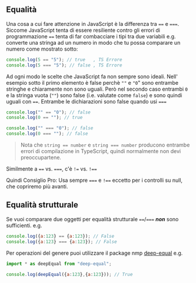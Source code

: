 ## Equalità

Una cosa a cui fare attenzione in JavaScript è la differenza tra `==` e `===`. Siccome JavaScript tenta di
essere resiliente contro gli errori di programmazione `==` tenta di far combacciare i tipi tra due variabili
e.g. converte una stringa ad un numero in modo che tu possa comparare un numero come mostrato sotto:

```js
console.log(5 == "5"); // true   , TS Errore
console.log(5 === "5"); // false , TS Errore
```

Ad ogni modo le scelte che JavaScript fa non sempre sono ideali. Nell' esempio sotto il primo elemento è false
perchè `""` e `"0`" sono entrambe stringhe e chiaramente non sono uguali. Però nel secondo caso entrambi `0` e la stringa
vuota (`""`) sono false (i.e. valutate come `false`) e sono quindi uguali con `==`. Entrambe le dichiarazioni
sono false quando usi `===`

```js
console.log("" == "0"); // false
console.log(0 == ""); // true

console.log("" === "0"); // false
console.log(0 === ""); // false
```

> Nota che `string == number` e `string === number` producono entrambe errori di compilazione in TypeScript, quindi normalmente non devi preoccupartene.

Similmente a `==` vs. `===`, c'è `!=` vs. `!==`


Quindi Consiglio Pro: Usa sempre `===` e `!==` eccetto per i controlli su null, che copriremo più avanti.

## Equalità strutturale
Se vuoi comparare due oggetti per equalità strutturale `==`/`===` ***non*** sono sufficienti. e.g.

```js
console.log({a:123} == {a:123}); // False
console.log({a:123} === {a:123}); // False
```
Per operazioni del genere puoi utilizzare il package nmp [deep-equal](https://www.npmjs.com/package/deep-equal) e.g. 

```js
import * as deepEqual from "deep-equal";

console.log(deepEqual({a:123},{a:123})); // True
```
